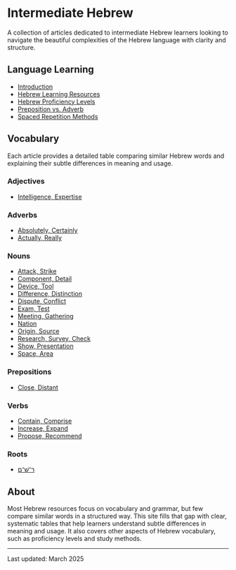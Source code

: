 # Intermediate Hebrew

A collection of articles dedicated to intermediate Hebrew learners looking to navigate the beautiful complexities of the Hebrew language with clarity and structure.

## Language Learning
- [Introduction](/etc/about-language-learnig.md)
- [Hebrew Learning Resources](/etc/learning-resources.md)
- [Hebrew Proficiency Levels](/etc/hebrew-proficiency-levels.md)
- [Preposition vs. Adverb](/etc/preposition-adverb.md)
- [Spaced Repetition Methods](/etc/spaced-repetition-methods.md)

## Vocabulary
Each article provides a detailed table comparing similar Hebrew words and explaining their subtle differences in meaning and usage.

### Adjectives
- [Intelligence, Expertise](/topic/intelligence-expertise.md)

### Adverbs
- [Absolutely, Certainly](/topic/absolutely-certainly.md)
- [Actually, Really](/topic/actually-really.md)

### Nouns
- [Attack, Strike](/topic/attack-strike.md)
- [Component, Detail](/topic/component-detail.md)
- [Device, Tool](/topic/device-tool.md)
- [Difference, Distinction](/topic/difference-distinction.md)
- [Dispute, Conflict](/topic/dispute-conflict.md)
- [Exam, Test](/topic/exam-test.md)
- [Meeting, Gathering](/topic/meeting-gathering.md)
- [Nation](/topic/nation.md)
- [Origin, Source](/topic/origin-source.md)
- [Research, Survey, Check](/topic/research-survey-check.md)
- [Show, Presentation](/topic/show-presentation.md)
- [Space, Area](/topic/space-area.md)

### Prepositions
- [Close, Distant](/topic/close-distant.md)

### Verbs
- [Contain, Comprise](/topic/contain-comprise.md)
- [Increase, Expand](/topic/increase-expand.md)
- [Propose, Recommend](/topic/propose-recommend.md)

### Roots
- [ר־שׁ־ם](/root/r-sh-m.md)

## About
Most Hebrew resources focus on vocabulary and grammar, but few compare similar words in a structured way. This site fills that gap with clear, systematic tables that help learners understand subtle differences in meaning and usage. It also covers other aspects of Hebrew vocabulary, such as proficiency levels and study methods.

---

Last updated: March 2025
